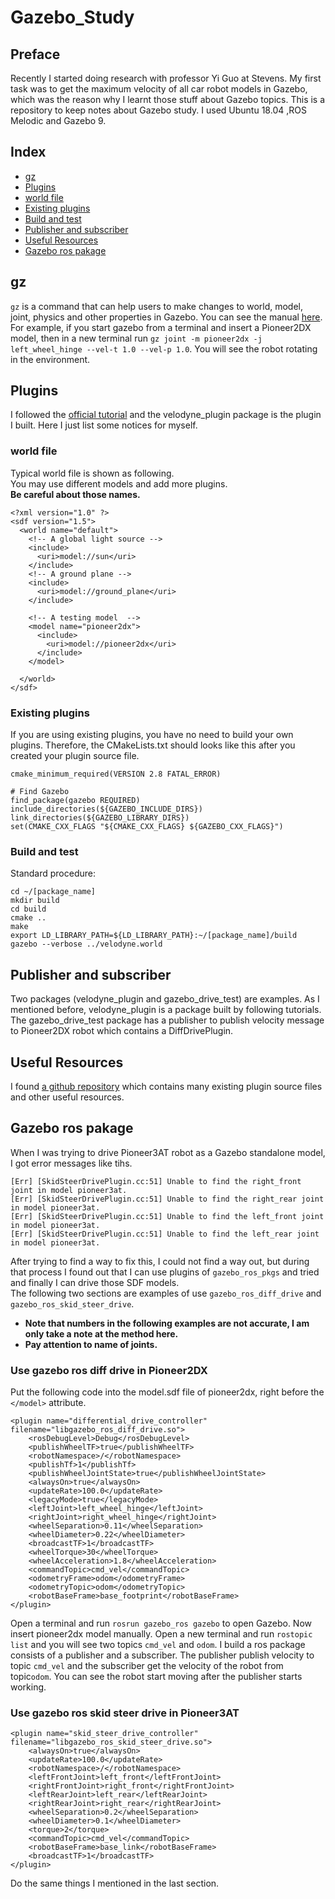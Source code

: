 # Gazebo_Study  

## Preface  
Recently I started doing research with professor Yi Guo at Stevens. My first task was to get the maximum velocity of all car robot models in Gazebo, which was the reason why I learnt those stuff about Gazebo topics. This is a repository to keep notes about Gazebo study.
I used Ubuntu 18.04 ,ROS Melodic and Gazebo 9.
## Index

- [gz](README.md#gz)  
- [Plugins](README.md#Plugins)
- [world file](README.md#world-file)
- [Existing plugins](README.md#Existing-plugins)
- [Build and test](README.md#Build-and-test)
- [Publisher and subscriber](README.md#Publisher-and-subscriber)
- [Useful Resources](README.md#Useful-Resources)
- [Gazebo ros pakage](README.md#Gazebo-ros-package)

## gz

`gz` is a command that can help users to make changes to world, model, joint, physics and other properties in Gazebo. You can see the manual [here](http://manpages.ubuntu.com/manpages/bionic/man1/gz.1.html).  
For example, if you start gazebo from a terminal and insert a Pioneer2DX model, then in a new terminal run `gz joint -m pioneer2dx -j left_wheel_hinge --vel-t 1.0 --vel-p 1.0`. You will see the robot rotating in the environment.

## Plugins

I followed the [official tutorial](http://gazebosim.org/tutorials?cat=guided_i&tut=guided_i1) and the velodyne_plugin package is the plugin I built. Here I just list some notices for myself.  
### world file

Typical world file is shown as following.  
You may use different models and add more plugins.  
**Be careful about those names.**
```
<?xml version="1.0" ?>
<sdf version="1.5">
  <world name="default">
    <!-- A global light source -->
    <include>
      <uri>model://sun</uri>
    </include>
    <!-- A ground plane -->
    <include>
      <uri>model://ground_plane</uri>
    </include>

    <!-- A testing model  -->
    <model name="pioneer2dx">
      <include>
        <uri>model://pioneer2dx</uri>
      </include>
    </model>

  </world>
</sdf>
```
### Existing plugins

If you are using existing plugins, you have no need to build your own plugins. Therefore, the CMakeLists.txt should looks like this after you created your plugin source file.  
```
cmake_minimum_required(VERSION 2.8 FATAL_ERROR)

# Find Gazebo
find_package(gazebo REQUIRED)
include_directories(${GAZEBO_INCLUDE_DIRS})
link_directories(${GAZEBO_LIBRARY_DIRS})
set(CMAKE_CXX_FLAGS "${CMAKE_CXX_FLAGS} ${GAZEBO_CXX_FLAGS}")
```

### Build and test

Standard procedure:
```
cd ~/[package_name]
mkdir build
cd build
cmake ..
make
export LD_LIBRARY_PATH=${LD_LIBRARY_PATH}:~/[package_name]/build
gazebo --verbose ../velodyne.world
```
## Publisher and subscriber

Two packages (velodyne_plugin and gazebo_drive_test) are examples. As I mentioned before, velodyne_plugin is a package built by following tutorials. The gazebo_drive_test package has a publisher to publish velocity message to Pioneer2DX robot which contains a DiffDrivePlugin.  
## Useful Resources

I found [a github repository](https://github.com/osrf/gazebo) which contains many existing plugin source files and other useful resources.
## Gazebo ros pakage  

When I was trying to drive Pioneer3AT robot as a Gazebo standalone model, I got error messages like tihs.   
```
[Err] [SkidSteerDrivePlugin.cc:51] Unable to find the right_front joint in model pioneer3at.
[Err] [SkidSteerDrivePlugin.cc:51] Unable to find the right_rear joint in model pioneer3at.
[Err] [SkidSteerDrivePlugin.cc:51] Unable to find the left_front joint in model pioneer3at.
[Err] [SkidSteerDrivePlugin.cc:51] Unable to find the left_rear joint in model pioneer3at.
```
After trying to find a way to fix this, I could not find a way out, but during that process I found out that I can use plugins of `gazebo_ros_pkgs` and tried and finally I can drive those SDF models.  
The following two sections are examples of use `gazebo_ros_diff_drive` and `gazebo_ros_skid_steer_drive`.    

- **Note that numbers in the following examples are not accurate, I am only take a note at the method here.**  
- **Pay attention to name of joints.**  
### Use gazebo ros diff drive in Pioneer2DX

Put the following code into the model.sdf file of pioneer2dx, right before the `</model>` attribute.
```
<plugin name="differential_drive_controller" filename="libgazebo_ros_diff_drive.so">
	<rosDebugLevel>Debug</rosDebugLevel>
	<publishWheelTF>true</publishWheelTF>
	<robotNamespace>/</robotNamespace>
	<publishTf>1</publishTf>
	<publishWheelJointState>true</publishWheelJointState>
	<alwaysOn>true</alwaysOn>
	<updateRate>100.0</updateRate>
	<legacyMode>true</legacyMode>
	<leftJoint>left_wheel_hinge</leftJoint>
	<rightJoint>right_wheel_hinge</rightJoint>
	<wheelSeparation>0.11</wheelSeparation>
	<wheelDiameter>0.22</wheelDiameter>
	<broadcastTF>1</broadcastTF>
	<wheelTorque>30</wheelTorque>
	<wheelAcceleration>1.8</wheelAcceleration>
	<commandTopic>cmd_vel</commandTopic>
	<odometryFrame>odom</odometryFrame> 
	<odometryTopic>odom</odometryTopic> 
	<robotBaseFrame>base_footprint</robotBaseFrame>
</plugin>
```
Open a terminal and run `rosrun gazebo_ros gazebo` to open Gazebo. Now insert pioneer2dx model manually. Open a new terminal and run `rostopic list` and you will see two topics `cmd_vel` and `odom`. 
I build a ros package consists of a publisher and a subscriber. The publisher publish velocity to topic `cmd_vel` and the subscriber get the velocity of the robot from topic`odom`. You can see the robot start moving after the publisher starts working.
### Use gazebo ros skid steer drive in Pioneer3AT
```
<plugin name="skid_steer_drive_controller" filename="libgazebo_ros_skid_steer_drive.so">
	<alwaysOn>true</alwaysOn>
	<updateRate>100.0</updateRate>
	<robotNamespace>/</robotNamespace>
	<leftFrontJoint>left_front</leftFrontJoint>
	<rightFrontJoint>right_front</rightFrontJoint>
	<leftRearJoint>left_rear</leftRearJoint>
	<rightRearJoint>right_rear</rightRearJoint>
	<wheelSeparation>0.2</wheelSeparation>
	<wheelDiameter>0.1</wheelDiameter>
	<torque>2</torque>
	<commandTopic>cmd_vel</commandTopic>
	<robotBaseFrame>base_link</robotBaseFrame>
	<broadcastTF>1</broadcastTF>
</plugin>
```
Do the same things I mentioned in the last section.
